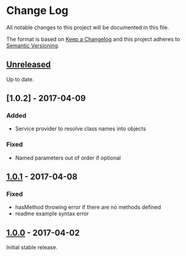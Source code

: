 # Change Log
All notable changes to this project will be documented in this file.

The format is based on [Keep a Changelog](http://keepachangelog.com/)
and this project adheres to [Semantic Versioning](http://semver.org/).

## [Unreleased]
Up to date.

## [1.0.2] - 2017-04-09
### Added
- Service provider to resolve class names into objects

### Fixed
- Named parameters out of order if optional

## [1.0.1] - 2017-04-08
### Fixed
- hasMethod throwing error if there are no methods defined
- readme example syntax error

## [1.0.0] - 2017-04-02

Initial stable release.

[Unreleased]: https://github.com/barell/json-rpc-server/archive/dev.zip
[1.1.0]: https://github.com/barell/json-rpc-server/releases/tag/v1.0.2
[1.0.1]: https://github.com/barell/json-rpc-server/releases/tag/v1.0.1
[1.0.0]: https://github.com/barell/json-rpc-server/releases/tag/v1.0.0